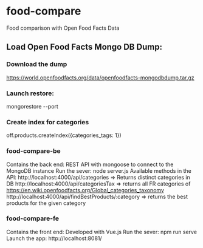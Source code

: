 # food-compare
Food comparison with Open Food Facts Data

## Load Open Food Facts Mongo DB Dump:

### Download the dump 
https://world.openfoodfacts.org/data/openfoodfacts-mongodbdump.tar.gz

### Launch restore:
mongorestore --port <port number>

### Create index for categories
off.products.createIndex({categories_tags: 1})

### food-compare-be
Contains the back end: REST API with mongoose to connect to the MongoDB instance
Run the sever: node server.js
Available methods in the API:
http://localhost:4000/api/categories => Returns distinct categories in DB
http://localhost:4000/api/categoriesTax => returns all FR categories of https://en.wiki.openfoodfacts.org/Global_categories_taxonomy
http://localhost:4000/api/findBestProducts/:category => returns the best products for the given category

### food-compare-fe
Contains the front end: Developed with Vue.js
Run the sever: npm run serve
Launch the app: http://localhost:8081/